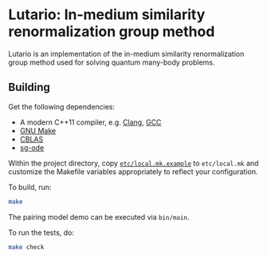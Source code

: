 # Lutario: In-medium similarity renormalization group method

Lutario is an implementation of the in-medium similarity renormalization group method used for solving quantum many-body problems.

## Building

Get the following dependencies:

  - A modern C++11 compiler, e.g. [Clang](http://clang.llvm.org/), [GCC](https://gcc.gnu.org/)
  - [GNU Make](https://www.gnu.org/software/make/)
  - [CBLAS](http://www.netlib.org/blas/faq.html#_5_a_id_are_optimized_blas_libraries_available_where_can_i_find_vendor_supplied_blas_a_are_optimized_blas_libraries_available_where_can_i_find_optimized_blas_libraries)
  - [sg-ode](https://github.com/xrf/sg-ode)

Within the project directory, copy [`etc/local.mk.example`](etc/local.mk.example) to `etc/local.mk` and customize the Makefile variables appropriately to reflect your configuration.

To build, run:

~~~sh
make
~~~

The pairing model demo can be executed via `bin/main`.

To run the tests, do:

~~~sh
make check
~~~
